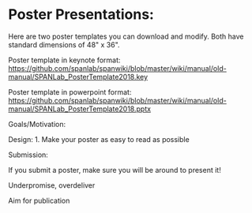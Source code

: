 # <b>Poster Presentations</b>: 

Here are two poster templates you can download and modify. Both have standard dimensions of 48" x 36". 

Poster template in keynote format: https://github.com/spanlab/spanwiki/blob/master/wiki/manual/old-manual/SPANLab_PosterTemplate2018.key

Poster template in powerpoint format: https://github.com/spanlab/spanwiki/blob/master/wiki/manual/old-manual/SPANLab_PosterTemplate2018.pptx

Goals/Motivation:

Design: 1. Make your poster as easy to read as possible

Submission:

If you submit a poster, make sure you will be around to present it!

Underpromise, overdeliver

Aim for publication


      
